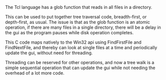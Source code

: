 
The Tcl language has a glob function that reads in all files in a directory.

This can be used to put together tree traversal code, breadth-first, or depth-first, as usual. The issue is that as the glob function is an atomic operation, if there are many files in a single directory, there will be a delay in the gui as the program pauses while disk operation completes.

This C code maps natively to the Win32 api using FindFirstFile and FindNextFile, and thereby can look at single files at a time and periodically update the gui, without need for threading.

Threading can be reserved for other operations, and now a tree walk is a simple sequential operation that can update the gui while not needing the overhead of a lot more code.

